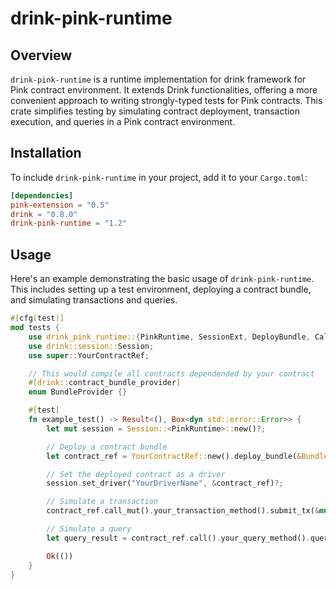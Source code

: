 # drink-pink-runtime

## Overview

`drink-pink-runtime` is a runtime implementation for drink framework for Pink contract environment. It extends Drink functionalities, offering a more convenient approach to writing strongly-typed tests for Pink contracts. This crate simplifies testing by simulating contract deployment, transaction execution, and queries in a Pink contract environment.

## Installation

To include `drink-pink-runtime` in your project, add it to your `Cargo.toml`:

```toml
[dependencies]
pink-extension = "0.5"
drink = "0.8.0"
drink-pink-runtime = "1.2"
```

## Usage

Here's an example demonstrating the basic usage of `drink-pink-runtime`. This includes setting up a test environment, deploying a contract bundle, and simulating transactions and queries.

```rust
#[cfg(test)]
mod tests {
    use drink_pink_runtime::{PinkRuntime, SessionExt, DeployBundle, Callable};
    use drink::session::Session;
    use super::YourContractRef;

    // This would compile all contracts dependended by your contract
    #[drink::contract_bundle_provider]
    enum BundleProvider {}

    #[test]
    fn example_test() -> Result<(), Box<dyn std::error::Error>> {
        let mut session = Session::<PinkRuntime>::new()?;

        // Deploy a contract bundle
        let contract_ref = YourContractRef::new().deploy_bundle(&BundleProvider::local()?, &mut session)?;

        // Set the deployed contract as a driver
        session.set_driver("YourDriverName", &contract_ref)?;

        // Simulate a transaction
        contract_ref.call_mut().your_transaction_method().submit_tx(&mut session)?;

        // Simulate a query
        let query_result = contract_ref.call().your_query_method().query(&mut session)?;

        Ok(())
    }
}
```
